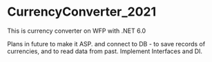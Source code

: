 # CurrencyConverter_2021
This is currency converter on WFP with .NET 6.0

Plans in future to make it ASP. and connect to DB - to save records of currencies, 
and to read data from past. Implement Interfaces and DI.
